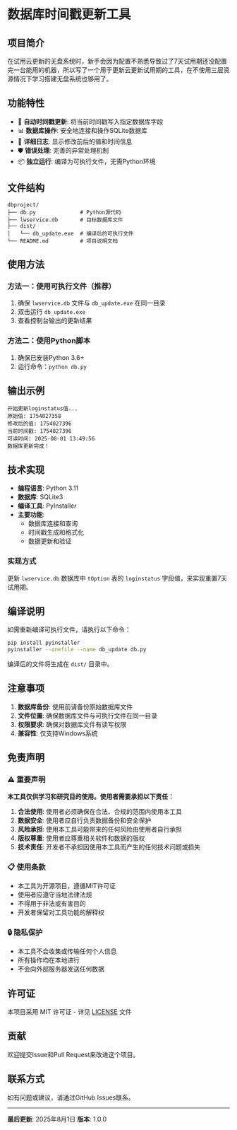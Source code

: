# 数据库时间戳更新工具

## 项目简介

在试用云更新的无盘系统时，新手会因为配置不熟悉导致过了7天试用期还没配置完一台能用的机器，所以写了一个用于更新云更新试用期的工具，在不使用三层资源情况下学习搭建无盘系统也够用了。

## 功能特性

- 🔄 **自动时间戳更新**: 将当前时间戳写入指定数据库字段
- 📊 **数据库操作**: 安全地连接和操作SQLite数据库
- 📝 **详细日志**: 显示修改前后的值和时间信息
- 🛡️ **错误处理**: 完善的异常处理机制
- 📦 **独立运行**: 编译为可执行文件，无需Python环境

## 文件结构

```
dbproject/
├── db.py              # Python源代码
├── lwservice.db       # 目标数据库文件
├── dist/
│   └── db_update.exe  # 编译后的可执行文件
└── README.md          # 项目说明文档
```

## 使用方法

### 方法一：使用可执行文件（推荐）

1. 确保 `lwservice.db` 文件与 `db_update.exe` 在同一目录
2. 双击运行 `db_update.exe`
3. 查看控制台输出的更新结果

### 方法二：使用Python脚本

1. 确保已安装Python 3.6+
2. 运行命令：`python db.py`

## 输出示例

```
开始更新loginstatus值...
原始值: 1754027358
修改后的值: 1754027396
当前时间戳: 1754027396
可读时间: 2025-08-01 13:49:56
数据库更新完成！
```

## 技术实现

- **编程语言**: Python 3.11
- **数据库**: SQLite3
- **编译工具**: PyInstaller
- **主要功能**:
  - 数据库连接和查询
  - 时间戳生成和格式化
  - 数据更新和验证

### 实现方式

更新 `lwservice.db` 数据库中 `tOption` 表的 `loginstatus` 字段值，来实现重置7天试用期。

## 编译说明

如需重新编译可执行文件，请执行以下命令：

```bash
pip install pyinstaller
pyinstaller --onefile --name db_update db.py
```

编译后的文件将生成在 `dist/` 目录中。

## 注意事项

1. **数据库备份**: 使用前请备份原始数据库文件
2. **文件位置**: 确保数据库文件与可执行文件在同一目录
3. **权限要求**: 确保对数据库文件有读写权限
4. **兼容性**: 仅支持Windows系统

## 免责声明

### ⚠️ 重要声明

**本工具仅供学习和研究目的使用。使用者需要承担以下责任：**

1. **合法使用**: 使用者必须确保在合法、合规的范围内使用本工具
2. **数据安全**: 使用者应自行负责数据备份和安全保护
3. **风险承担**: 使用本工具可能带来的任何风险由使用者自行承担
4. **版权尊重**: 使用者应尊重相关软件和数据的版权
5. **技术责任**: 开发者不承担因使用本工具而产生的任何技术问题或损失

### 📋 使用条款

- 本工具为开源项目，遵循MIT许可证
- 使用者应遵守当地法律法规
- 不得用于非法或有害目的
- 开发者保留对工具功能的解释权

### 🔒 隐私保护

- 本工具不会收集或传输任何个人信息
- 所有操作均在本地进行
- 不会向外部服务器发送任何数据

## 许可证

本项目采用 MIT 许可证 - 详见 [LICENSE](LICENSE) 文件

## 贡献

欢迎提交Issue和Pull Request来改进这个项目。

## 联系方式

如有问题或建议，请通过GitHub Issues联系。

---

**最后更新**: 2025年8月1日
**版本**: 1.0.0
